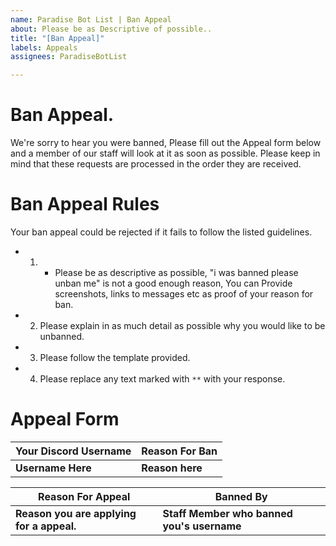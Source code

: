 ```yaml
---
name: Paradise Bot List | Ban Appeal
about: Please be as Descriptive of possible..
title: "[Ban Appeal]"
labels: Appeals
assignees: ParadiseBotList

---
```


# Ban Appeal.
We're sorry to hear you were banned, Please fill out the Appeal form below and a member of our staff will look at it as soon as possible. Please keep in mind that these requests are processed in the order they are received.

# Ban Appeal Rules
Your ban appeal could be rejected if it fails to follow the listed guidelines.

* 1) - Please be as descriptive as possible, "i was banned please unban me" is not a good enough reason, You can Provide screenshots, links to messages etc as proof of your reason for ban.
 
* 2) Please explain in as much detail as possible why you would like to be unbanned.

* 3) Please follow the template provided.

* 4) Please replace any text marked with ``**`` with your response.


# Appeal Form

Your Discord Username | Reason For Ban
------------ | -------------
**Username Here** | **Reason here**

Reason For Appeal | Banned By
------------ | -------------
**Reason you are applying for a appeal.** | **Staff Member who banned you's username**
